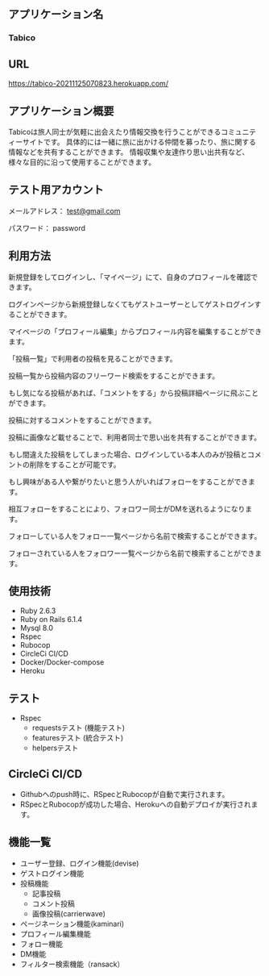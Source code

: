 ## アプリケーション名

### Tabico


## URL
https://tabico-20211125070823.herokuapp.com/

## アプリケーション概要
Tabicoは旅人同士が気軽に出会えたり情報交換を行うことができるコミュニティーサイトです。  具体的には一緒に旅に出かける仲間を募ったり、旅に関する情報などを共有することができます。  情報収集や友達作り思い出共有など、様々な目的に沿って使用することができます。

## テスト用アカウント
メールアドレス： test@gmail.com

パスワード： password

## 利用方法

新規登録をしてログインし、「マイページ」にて、自身のプロフィールを確認できます。

ログインページから新規登録しなくてもゲストユーザーとしてゲストログインすることができます。

マイページの「プロフィール編集」からプロフィール内容を編集することができます。

「投稿一覧」で利用者の投稿を見ることができます。

投稿一覧から投稿内容のフリーワード検索をすることができます。

もし気になる投稿があれば、「コメントをする」から投稿詳細ページに飛ぶことができます。

投稿に対するコメントをすることができます。

投稿に画像など載せることで、利用者同士で思い出を共有することができます。

もし間違えた投稿をしてしまった場合、ログインしている本人のみが投稿とコメントの削除をすることが可能です。

もし興味がある人や繋がりたいと思う人がいればフォローをすることができます。

相互フォローをすることにより、フォロワー同士がDMを送れるようになります。

フォローしている人をフォロー一覧ページから名前で検索することができます。

フォローされている人をフォロワー一覧ページから名前で検索することができます。

## 使用技術
- Ruby 2.6.3
- Ruby on Rails 6.1.4
- Mysql 8.0
- Rspec
- Rubocop
- CircleCi CI/CD
- Docker/Docker-compose
- Heroku

## テスト

- Rspec
    - requestsテスト (機能テスト) 
    - featuresテスト (統合テスト)
    - helpersテスト

## CircleCi CI/CD
- Githubへのpush時に、RSpecとRubocopが自動で実行されます。
- RSpecとRubocopが成功した場合、Herokuへの自動デプロイが実行されます。

## 機能一覧
- ユーザー登録、ログイン機能(devise)
- ゲストログイン機能
- 投稿機能
  - 記事投稿
  - コメント投稿
  - 画像投稿(carrierwave)
- ページネーション機能(kaminari)
- プロフィール編集機能
- フォロー機能
- DM機能
- フィルター検索機能（ransack）

